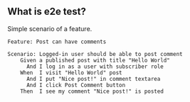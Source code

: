 ## What is e2e test?

Simple scenario of a feature.

```gherkin
Feature: Post can have comments

Scenario: Logged-in user should be able to post comment
    Given a published post with title "Hello World"
      And I log in as a user with subscriber role
    When  I visit "Hello World" post
      And I put "Nice post!" in comment textarea
      And I click Post Comment button
    Then  I see my comment "Nice post!" is posted
```
